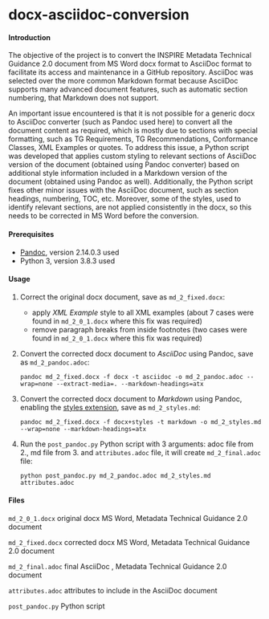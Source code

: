 # docx-asciidoc-conversion

#### Introduction

The objective of the project is to convert the INSPIRE Metadata Technical Guidance 2.0 document from MS Word docx format to AsciiDoc format to facilitate its access and maintenance in a GitHub repository. AsciiDoc was selected over the more common Markdown format because AsciiDoc supports many advanced document features, such as automatic section numbering, that Markdown does not support. 

An important issue encountered is that it is not possible for a generic docx to AsciiDoc converter (such as Pandoc used here) to convert all the document content as required, which is mostly due to sections with special formatting, such as TG Requirements, TG Recommendations, Conformance Classes, XML Examples or quotes. To address this issue, a Python script was developed that applies custom styling to relevant sections of AsciiDoc version of the document (obtained using Pandoc converter) based on additional style information included in a Markdown version of the document (obtained using Pandoc as well). Additionally, the Python script fixes other minor issues with the AsciiDoc document, such as section headings, numbering, TOC, etc. Moreover, some of the styles, used to identify relevant sections, are not applied consistently in the docx, so this needs to be corrected in MS Word before the conversion.  

#### Prerequisites

- [Pandoc](https://pandoc.org/), version 2.14.0.3 used
- Python 3, version 3.8.3 used

#### Usage

1. Correct the original docx document, save as `md_2_fixed.docx`:
   - apply *XML Example* style to all XML examples (about 7 cases were found in `md_2_0_1.docx` where this fix was required)
   - remove paragraph breaks from inside footnotes (two cases were found in `md_2_0_1.docx` where this fix was required)

2. Convert the corrected docx document to *AsciiDoc* using Pandoc, save as `md_2_pandoc.adoc`:
    ```shell
    pandoc md_2_fixed.docx -f docx -t asciidoc -o md_2_pandoc.adoc --wrap=none --extract-media=. --markdown-headings=atx
    ```
    
1. Convert the corrected docx document to *Markdown* using Pandoc, enabling the [styles extension](https://pandoc.org/MANUAL.html#ext-styles), save as `md_2_styles.md`:
    ```shell
    pandoc md_2_fixed.docx -f docx+styles -t markdown -o md_2_styles.md --wrap=none --markdown-headings=atx
    ```
    
4. Run the `post_pandoc.py` Python script with 3 arguments: adoc file from 2., md file from 3. and `attributes.adoc` file, it will create `md_2_final.adoc` file:
    ```shell
    python post_pandoc.py md_2_pandoc.adoc md_2_styles.md attributes.adoc
    ```


#### Files

`md_2_0_1.docx` original docx MS Word, Metadata Technical Guidance 2.0 document

`md_2_fixed.docx` corrected docx MS Word, Metadata Technical Guidance 2.0 document

`md_2_final.adoc` final AsciiDoc , Metadata Technical Guidance 2.0 document

`attributes.adoc` attributes to include in the AsciiDoc document

`post_pandoc.py` Python script

